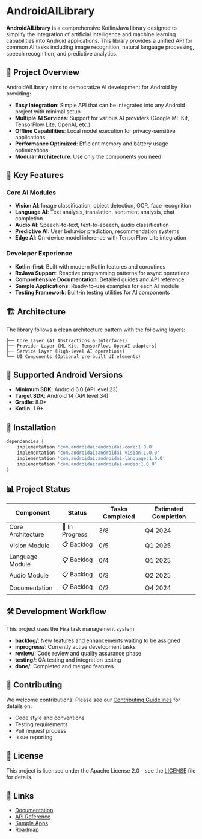# AndroidAILibrary

**AndroidAILibrary** is a comprehensive Kotlin/Java library designed to simplify the integration of artificial intelligence and machine learning capabilities into Android applications. This library provides a unified API for common AI tasks including image recognition, natural language processing, speech recognition, and predictive analytics.

## 🎯 Project Overview

AndroidAILibrary aims to democratize AI development for Android by providing:

- **Easy Integration**: Simple API that can be integrated into any Android project with minimal setup
- **Multiple AI Services**: Support for various AI providers (Google ML Kit, TensorFlow Lite, OpenAI, etc.)
- **Offline Capabilities**: Local model execution for privacy-sensitive applications
- **Performance Optimized**: Efficient memory and battery usage optimizations
- **Modular Architecture**: Use only the components you need

## 🚀 Key Features

### Core AI Modules
- **Vision AI**: Image classification, object detection, OCR, face recognition
- **Language AI**: Text analysis, translation, sentiment analysis, chat completion
- **Audio AI**: Speech-to-text, text-to-speech, audio classification
- **Predictive AI**: User behavior prediction, recommendation systems
- **Edge AI**: On-device model inference with TensorFlow Lite integration

### Developer Experience
- **Kotlin-first**: Built with modern Kotlin features and coroutines
- **RxJava Support**: Reactive programming patterns for async operations
- **Comprehensive Documentation**: Detailed guides and API reference
- **Sample Applications**: Ready-to-use examples for each AI module
- **Testing Framework**: Built-in testing utilities for AI components

## 🏗️ Architecture

The library follows a clean architecture pattern with the following layers:

```
├── Core Layer (AI Abstractions & Interfaces)
├── Provider Layer (ML Kit, TensorFlow, OpenAI adapters)
├── Service Layer (High-level AI operations)
└── UI Components (Optional pre-built UI elements)
```

## 📱 Supported Android Versions

- **Minimum SDK**: Android 6.0 (API level 23)
- **Target SDK**: Android 14 (API level 34)
- **Gradle**: 8.0+
- **Kotlin**: 1.9+

## 🔧 Installation

```gradle
dependencies {
    implementation 'com.androidai:androidai-core:1.0.0'
    implementation 'com.androidai:androidai-vision:1.0.0'
    implementation 'com.androidai:androidai-language:1.0.0'
    implementation 'com.androidai:androidai-audio:1.0.0'
}
```

## 📊 Project Status

| Component | Status | Tasks Completed | Estimated Completion |
|-----------|--------|----------------|---------------------|
| Core Architecture | 🔄 In Progress | 3/8 | Q4 2024 |
| Vision Module | 📋 Backlog | 0/5 | Q1 2025 |
| Language Module | 📋 Backlog | 0/4 | Q1 2025 |
| Audio Module | 📋 Backlog | 0/3 | Q2 2025 |
| Documentation | 📋 Backlog | 0/2 | Q4 2024 |

## 🛠️ Development Workflow

This project uses the Fira task management system:

- **backlog/**: New features and enhancements waiting to be assigned
- **inprogress/**: Currently active development tasks
- **review/**: Code review and quality assurance phase
- **testing/**: QA testing and integration testing
- **done/**: Completed and merged features

## 🤝 Contributing

We welcome contributions! Please see our [Contributing Guidelines](CONTRIBUTING.md) for details on:

- Code style and conventions
- Testing requirements
- Pull request process
- Issue reporting

## 📄 License

This project is licensed under the Apache License 2.0 - see the [LICENSE](LICENSE) file for details.

## 🔗 Links

- [Documentation](https://androidailibrary.dev/docs)
- [API Reference](https://androidailibrary.dev/api)
- [Sample Apps](https://github.com/androidai/samples)
- [Roadmap](https://github.com/androidai/roadmap)